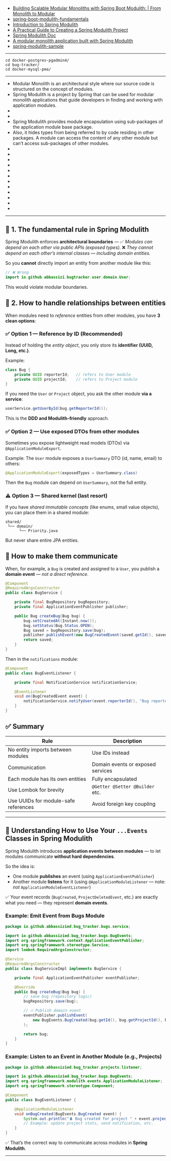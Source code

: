# 

- [Building Scalable Modular Monoliths with Spring Boot Modulith: | From Monolith to Modular](https://medium.com/@vinodjagwani/building-scalable-modular-monoliths-with-spring-boot-modulith-from-monolith-to-modular-d95989f47d2c)
- [spring-boot-modulith-fundamentals](https://github.com/kstojanovski/spring-boot-modulith-fundamentals)
- [Introduction to Spring Modulith](https://www.baeldung.com/spring-modulith)
- [A Practical Guide to Creating a Spring Modulith Project](https://dzone.com/articles/creating-a-spring-modulith-project-practical-guide)
- [Spring Modulith Doc](https://docs.spring.io/spring-modulith/reference/index.html)
- [A modular monolith application built with Spring Modulith](https://github.com/sivaprasadreddy/spring-modular-monolith)
- [spring-modulith-sample](https://github.com/vinodjagwani/spring-modulith-sample) 

---

```
cd docker-postgres-pgadmin4/
cd bug-tracker/
cd docker-mysql-pma/
```

---

- Modular Monolith is an architectural style where our source code is structured on the concept of modules.
- Spring Modulith is a project by Spring that can be used for modular monolith applications that guide developers in finding and working with application modules. 
-
- 
- Spring Modulith provides module encapsulation using sub-packages of the application module base package.
- Also, it hides types from being referred to by code residing in other packages. A module can access the content of any other module but can’t access sub-packages of other modules.
-
- 
- 
-
- 
- 
-
- 
- 
-
- 
- 







---

## 🧠 1. The fundamental rule in Spring Modulith

Spring Modulith enforces **architectural boundaries** —
✅ *Modules can depend on each other via public APIs (exposed types).*
❌ *They cannot depend on each other’s internal classes — including domain entities.*

So you **cannot** directly import an entity from another module like this:

```java
// ❌ Wrong
import io.github.abbassizi.bugtracker.user.domain.User;
```

This would violate modular boundaries.

## 🧩 2. How to handle relationships between entities

When modules need to *reference* entities from other modules, you have **3 clean options**:

### ✅ Option 1 — Reference by ID (Recommended)

Instead of holding the *entity object*, you only store its **identifier (UUID, Long, etc.)**.

Example:

```java
class Bug {
    private UUID reporterId;   // refers to User module
    private UUID projectId;    // refers to Project module
}
```

If you need the `User` or `Project` object, you ask the other module **via a service**:

```java
userService.getUserById(bug.getReporterId());
```

This is the **DDD and Modulith-friendly** approach.

### ✅ Option 2 — Use exposed DTOs from other modules

Sometimes you expose lightweight read models (DTOs) via `@ApplicationModuleExport`.

Example:
The `User` module exposes a `UserSummary` DTO (id, name, email) to others:

```java
@ApplicationModuleExport(exposedTypes = UserSummary.class)
```

Then the `Bug` module can depend on `UserSummary`, not the full entity.

### ⚠️ Option 3 — Shared kernel (last resort)

If you have *shared immutable concepts* (like enums, small value objects), you can place them in a shared module:

```
shared/
 └── domain/
      └── Priority.java
```

But never share entire JPA entities.

## 🧠 How to make them communicate

When, for example, a `Bug` is created and assigned to a `User`,
you publish a **domain event** — *not a direct reference*.

```java
@Component
@RequiredArgsConstructor
public class BugService {

    private final BugRepository bugRepository;
    private final ApplicationEventPublisher publisher;

    public Bug createBug(Bug bug) {
        bug.setCreatedAt(Instant.now());
        bug.setStatus(Bug.Status.OPEN);
        Bug saved = bugRepository.save(bug);
        publisher.publishEvent(new BugCreatedEvent(saved.getId(), saved.getProjectId(), saved.getReporterId()));
        return saved;
    }
}
```

Then in the `notifications` module:

```java
@Component
public class BugEventListener {

    private final NotificationService notificationService;

    @EventListener
    void on(BugCreatedEvent event) {
        notificationService.notifyUser(event.reporterId(), "Bug reported successfully!");
    }
}
```

## ✅ Summary

| Rule                                 | Description                       |
| ------------------------------------ | --------------------------------- |
| No entity imports between modules    | Use IDs instead                   |
| Communication                        | Domain events or exposed services |
| Each module has its own entities     | Fully encapsulated                |
| Use Lombok for brevity               | `@Getter @Setter @Builder` etc.   |
| Use UUIDs for module-safe references | Avoid foreign key coupling        |

---
 
## 🧩 Understanding How to Use Your `...Events` Classes in Spring Modulith

Spring Modulith introduces **application events between modules** — to let modules communicate **without hard dependencies**.

So the idea is:

* One module **publishes** an event (using `ApplicationEventPublisher`)
* Another module **listens** for it (using `@ApplicationModuleListener` — note: *not* `ApplicationModuleEventListener`)

✅ Your event records (`BugCreated`, `ProjectDeletedEvent`, etc.) are exactly what you need — they represent **domain events**.

### Example: Emit Event from Bugs Module

```java
package io.github.abbassizied.bug_tracker.bugs.service;

import io.github.abbassizied.bug_tracker.bugs.BugEvents;
import org.springframework.context.ApplicationEventPublisher;
import org.springframework.stereotype.Service;
import lombok.RequiredArgsConstructor;

@Service
@RequiredArgsConstructor
public class BugServiceImpl implements BugService {

    private final ApplicationEventPublisher eventPublisher;

    @Override
    public Bug createBug(Bug bug) {
        // save bug (repository logic)
        bugRepository.save(bug);

        // 🔥 Publish domain event
        eventPublisher.publishEvent(
            new BugEvents.BugCreated(bug.getId(), bug.getProjectId(), bug.getReporterId(), bug.getTitle())
        );

        return bug;
    }
}
```
 
### Example: Listen to an Event in Another Module (e.g., Projects)

```java
package io.github.abbassizied.bug_tracker.projects.listener;

import io.github.abbassizied.bug_tracker.bugs.BugEvents;
import org.springframework.modulith.events.ApplicationModuleListener;
import org.springframework.stereotype.Component;

@Component
public class BugEventListener {

    @ApplicationModuleListener
    void onBugCreated(BugEvents.BugCreated event) {
        System.out.println("🪲 Bug created for project " + event.projectId() + " → " + event.title());
        // Example: update project stats, send notification, etc.
    }
}
```

✅ That’s the correct way to communicate across modules in **Spring Modulith**.

---